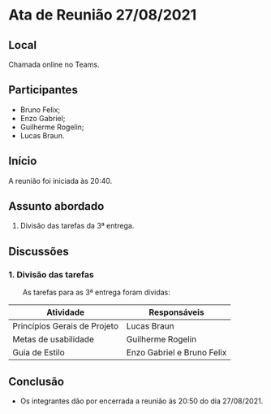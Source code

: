 # Ata de Reunião 27/08/2021

## Local

Chamada online no Teams.

## Participantes
- Bruno Felix;
- Enzo Gabriel;
- Guilherme Rogelin;
- Lucas Braun.

## Início

A reunião foi iniciada às 20:40.

## Assunto abordado

1. Divisão das tarefas da 3ª entrega.

## Discussões

### 1. Divisão das tarefas
&emsp;&emsp;As tarefas para as 3ª entrega foram dividas:

| Atividade | Responsáveis |
|--|--|
| Princípios Gerais de Projeto | Lucas Braun |
| Metas de usabilidade | Guilherme Rogelin |
| Guia de Estilo | Enzo Gabriel e Bruno Felix |

## Conclusão
- Os integrantes dão por encerrada a reunião às 20:50 do dia 27/08/2021.
